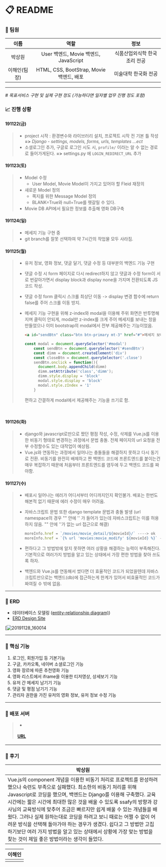 # :clipboard: README



### :slightly_smiling_face: 팀원

|     이름     |                   역할                   |             정보             |
| :----------: | :--------------------------------------: | :--------------------------: |
|    박상원    |  User 백엔드, Movie 백엔드, JavaScript   | 식품산업외식학 한국조리 전공 |
| 이해인(팀장) | HTML, CSS, BootStrap, Movie 백엔드, 배포 |     미술대학 한국화 전공     |



****



*\# 목표서비스 구현 및 실제 구현 정도 (가능하다면 일자별 업무 진행 정도 포함)*

### :chart_with_upwards_trend: 진행 상황

#### 191122(금)

> - project 시작 : 환경변수와 라이브러리 설치, 프로젝트 시작 전 기본 틀 작성
>   **=>** *Django - settings, models, forms, urls, templates ...ect*
> - 소셜로그인 추가, 구글로 로그인 시도 시, `profile/` 이라는 알 수 없는 경로로 들어가게된다. **=>** settings.py 에 `LOGIN_REDIRECT_URL` 추가

#### 191123(토)

> - Model 수정
>   - User Model, Movie Model이 가지고 있어야 할 FIeid 재정의
> - 새로운 Model 정의
>   - 쪽지를 위한 Message Model 정의
>   - BLANK=True와 null=True를 헷갈릴 수 있다.
> - Movie DB API에서 필요한 정보를 추출해 영화 DB구축

#### 191124(일)

> - 메세지 기능 구현 중
> - git branch를 잘못 선택하여 약 7시간의 작업물 모두 사라짐.

#### 191125(월)

> - 유저 정보, 영화 정보, 댓글 달기, 댓글 수정 등 대부분의 백엔드 기능 구현
>
> - 댓글 수정 시 form 페이지로 다시 redirect하지 않고 댓글과 수정 form이 서로 번갈아가면서 display block과 display none을 가지며 전환되도록 JS코드 작성. 
>
> - 댓글 수정 form 클릭시 스크롤 최상단 이동 -> display 변경 함수에 return false를 주어 스크롤 이동 방지.
>
> - 메세지 기능 구현을 위해 z-index와 modal을 이용해 주위 화면은 반투명해지며 클릭이 안되게, modal만 z-index를 크게 주어 메세지를 보내는 창을 만들었으나 이미 bootstrap의 modal에서 전부 제공해주는 기능이었음. 
>
>   ```html
>   <a id="sendBtn" class="btn btn-primary mt-3" href="#">메세지 보내기</a>
>   ```
>
>   ```javascript
>   const modal = document.querySelector('#modal')
>       const sendBtn = document.querySelector('#sendBtn')
>       const dimm = document.createElement('div')
>       const closeBtn = document.querySelector('.close')
>       sendBtn.onclick = function(){
>         document.body.appendChild(dimm)
>         dimm.setAttribute('class','dimm');
>         dimm.style.display = 'block'
>         modal.style.display = 'block'
>         modal.style.zIndex = '1'
>       }
>   ```
>
>   편하고 간결하게 modal에서 제공해주는 기능을 쓰기로 함.

​	

#### 191126(화)

> - django와 javascript로만으로 짰던 평점 작성, 수정, 삭제를 Vue.js를 이용한 비동기 형태로 변경하는 과정에서 문법 충돌. 전체 페이지의 url 요청을 전부 수정할수도 있는 대작업이 예상됨.
> - Vue.js와 연동하는 과정에서 일어나는 충돌들을 해결하지 못하고 다시 동기로 전환. 비동기를 완전히 배제하고 짠 백엔드 코드에 프론트엔드를 붙이는건 매우 복잡하기 때문에 처음부터 프론트엔드를 염두에 두고 백엔드 코드를 짜야함.

#### 191127(수)

> - 배포시 일어나는 에러가 어디서부터 어디까지인지 확인불가. 배포는 한번도 해본적 없기 때문에 에러 수정이 매우 어려움.
>
> - 자바스크립트 문법 또한 django template 문법과 충돌 발생 (url namespace의 경우 "" 안에 '' 가 들어가 있는데 자바스크립트는 이를 허용하지 않음. "" 안에 ''가 없는 url 접근으로 해결)
>
>   ```javascript
>   moreInfo.href = `/movies/movie_detail/${movieId}/` ----> ok
>   moreInfo.href = `{% url 'movies:movie_modify' ${movieId} %}` ----> error
>   ```
>
> -  편하다고 그 방법밖에 알지 못하면 여러 상황을 해결하는 능력이 부족해진다. 기본적으로 여러가지 방법을 알고 있는 상태에서 가장 편한 방법을 찾아 쓰도록 하자.
> - 백엔드와 Vue.js를 연동해서 썼다면 더 효율적인 코드가 되었을텐데 자바스크립트만으로는 백엔드(db)에 접근하는게 한계가 있어서 비효율적인 코드가 짜여질 수 밖에 없음. 

****



###  :pushpin: ERD

- 데이터베이스 모델링 ([entity-relationship diagram)](http://www.terms.co.kr/ERD.htm))
- [ERD Design Site](https://www.erdcloud.com/)

[![20191128_160014](https://user-images.githubusercontent.com/52685258/69784070-4414d900-11f8-11ea-8b4b-454c2720b8e7.png)



****



### :pushpin: 핵심 기능

1. 로그인, 회원가입 등 기본기능
2. 구글, 카카오톡, 네이버 소셜로그인 기능
3. 영화 장르에 따른 추천영화 기능
4. 영화 리스트에서 iframe을 이용한 티저영상, 상세보기 기능
5. 유저 간 메세지 남기기 기능
6. 댓글 및 평점 남기기 기능
7. 관리자 권한을 가진 유저의 영화 정보, 유저 정보 수정 기능



****



### :pushpin: 배포 서버

> - 
>
> #### [URL]()



****



### :pencil: 후기

| 박상원                                                       |
| ------------------------------------------------------------ |
| Vue.js의 component 개념을 이용한 비동기 처리로 프로젝트를 완성하려 했으나 숙련도 부족으로 실패했다. 최소한의 비동기 처리를 위해 Javascript로 코딩을 했으며, 백엔드는 Django를 이용해 구축했다. 교육시간에는 짧은 시간에 최대한 많은 것을 배울 수 있도록 ssafy의 방향과 강사님의 교육방식에 맞추어 조금은 빠르지만 쉽게 배울 수 있는 개념들을 배웠다. 그러나 실제 원하는대로 코딩을 하려고 보니 때로는 어쩔 수 없이 어려운 방식을 선택해 돌아가야 하는 경우가 생겼다. 쉽다고 그 방법만 고집하기보단 여러 가지 방법을 알고 있는 상태에서 상황에 가장 맞는 방법을 찾는 것이 제일 좋은 방법이라는 생각이 들었다. |

| 이해인 |
| ------ |
|        |






